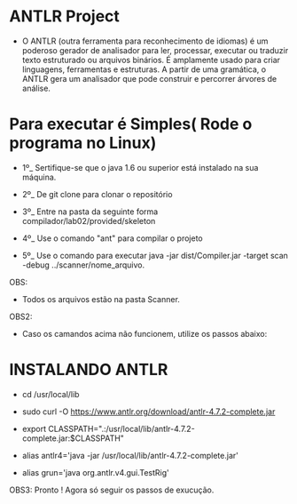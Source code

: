 # ANTLR Project
- O ANTLR (outra ferramenta para reconhecimento de idiomas) é um poderoso gerador de analisador para ler, processar, executar ou traduzir texto estruturado ou arquivos binários. É amplamente usado para criar linguagens, ferramentas e estruturas. A partir de uma gramática, o ANTLR gera um analisador que pode construir e percorrer árvores de análise.

# Para executar é Simples( Rode o programa no Linux)
- 1º_ Sertifique-se que o java 1.6 ou superior está instalado na sua máquina.

- 2º_ De git clone para clonar o repositório

- 3º_ Entre na pasta da seguinte forma compilador/lab02/provided/skeleton

- 4º_ Use o comando "ant" para compilar o projeto

- 5º_ Use o comando para executar java -jar dist/Compiler.jar -target scan -debug ../scanner/nome_arquivo. 

OBS: 
 - Todos os arquivos estão na pasta Scanner.

OBS2: 
 - Caso os camandos acima não funcionem, utilize os passos abaixo:
 
 # INSTALANDO ANTLR
 - cd /usr/local/lib
 
 - sudo curl -O https://www.antlr.org/download/antlr-4.7.2-complete.jar
 
 - export CLASSPATH=".:/usr/local/lib/antlr-4.7.2-complete.jar:$CLASSPATH"
 
 - alias antlr4='java -jar /usr/local/lib/antlr-4.7.2-complete.jar'
 
 - alias grun='java org.antlr.v4.gui.TestRig'
 
 OBS3: Pronto ! Agora só seguir os passos de exucução.

